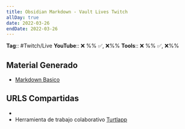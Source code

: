```yaml
---
title: Obsidian Markdown - Vault Lives Twitch
allDay: true
date: 2022-03-26
endDate: 2022-03-26
---
```

**Tag**:: #Twitch/Live
**YouTube**:: ❌ %% ✅, ❌%%
**Tools**:: ❌ %% ✅, ❌%%

## Material Generado
- [Markdown Basico](Markdown%20Basico.md)

## URLS Compartidas
-
- Herramienta de trabajo colaborativo [Turtlapp](https://turtlapp.com/)
